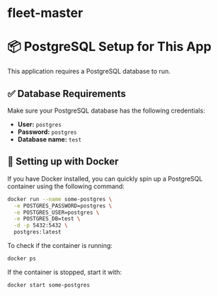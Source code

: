 # fleet-master

# 📦 PostgreSQL Setup for This App

This application requires a PostgreSQL database to run.

## ✅ Database Requirements

Make sure your PostgreSQL database has the following credentials:

- **User:** `postgres`  
- **Password:** `postgres`  
- **Database name:** `test`

## 🐳 Setting up with Docker

If you have Docker installed, you can quickly spin up a PostgreSQL container using the following command:

```bash
docker run --name some-postgres \
  -e POSTGRES_PASSWORD=postgres \
  -e POSTGRES_USER=postgres \
  -e POSTGRES_DB=test \
  -d -p 5432:5432 \
  postgres:latest
```

To check if the container is running:
```bash
docker ps
```

If the container is stopped, start it with:
```bash
docker start some-postgres
```